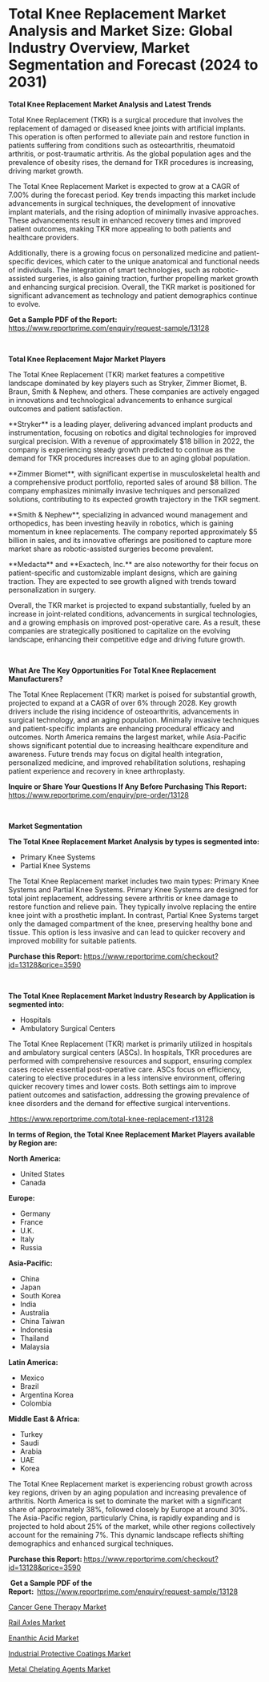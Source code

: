 <p><h1>Total Knee Replacement Market Analysis and Market Size: Global Industry Overview, Market Segmentation and Forecast (2024 to 2031)</h1></p><p><strong>Total Knee Replacement Market Analysis and Latest Trends</strong></p>
<p><p>Total Knee Replacement (TKR) is a surgical procedure that involves the replacement of damaged or diseased knee joints with artificial implants. This operation is often performed to alleviate pain and restore function in patients suffering from conditions such as osteoarthritis, rheumatoid arthritis, or post-traumatic arthritis. As the global population ages and the prevalence of obesity rises, the demand for TKR procedures is increasing, driving market growth.</p><p>The Total Knee Replacement Market is expected to grow at a CAGR of 7.00% during the forecast period. Key trends impacting this market include advancements in surgical techniques, the development of innovative implant materials, and the rising adoption of minimally invasive approaches. These advancements result in enhanced recovery times and improved patient outcomes, making TKR more appealing to both patients and healthcare providers.</p><p>Additionally, there is a growing focus on personalized medicine and patient-specific devices, which cater to the unique anatomical and functional needs of individuals. The integration of smart technologies, such as robotic-assisted surgeries, is also gaining traction, further propelling market growth and enhancing surgical precision. Overall, the TKR market is positioned for significant advancement as technology and patient demographics continue to evolve.</p></p>
<p><strong>Get a Sample PDF of the Report:&nbsp;</strong> <a href="https://www.reportprime.com/enquiry/request-sample/13128?utm_campaign=1510&utm_medium=2&utm_source=Github&utm_content=ia&utm_term=10102024&utm_id=total-knee-replacement">https://www.reportprime.com/enquiry/request-sample/13128</a></p>
<p>&nbsp;</p>
<p><strong>Total Knee Replacement Major Market Players</strong></p>
<p><p>The Total Knee Replacement (TKR) market features a competitive landscape dominated by key players such as Stryker, Zimmer Biomet, B. Braun, Smith & Nephew, and others. These companies are actively engaged in innovations and technological advancements to enhance surgical outcomes and patient satisfaction.</p><p>**Stryker** is a leading player, delivering advanced implant products and instrumentation, focusing on robotics and digital technologies for improved surgical precision. With a revenue of approximately $18 billion in 2022, the company is experiencing steady growth predicted to continue as the demand for TKR procedures increases due to an aging global population.</p><p>**Zimmer Biomet**, with significant expertise in musculoskeletal health and a comprehensive product portfolio, reported sales of around $8 billion. The company emphasizes minimally invasive techniques and personalized solutions, contributing to its expected growth trajectory in the TKR segment.</p><p>**Smith & Nephew**, specializing in advanced wound management and orthopedics, has been investing heavily in robotics, which is gaining momentum in knee replacements. The company reported approximately $5 billion in sales, and its innovative offerings are positioned to capture more market share as robotic-assisted surgeries become prevalent.</p><p>**Medacta** and **Exactech, Inc.** are also noteworthy for their focus on patient-specific and customizable implant designs, which are gaining traction. They are expected to see growth aligned with trends toward personalization in surgery.</p><p>Overall, the TKR market is projected to expand substantially, fueled by an increase in joint-related conditions, advancements in surgical technologies, and a growing emphasis on improved post-operative care. As a result, these companies are strategically positioned to capitalize on the evolving landscape, enhancing their competitive edge and driving future growth.</p></p>
<p>&nbsp;</p>
<p><strong>What Are The Key Opportunities For Total Knee Replacement Manufacturers?</strong></p>
<p><p>The Total Knee Replacement (TKR) market is poised for substantial growth, projected to expand at a CAGR of over 6% through 2028. Key growth drivers include the rising incidence of osteoarthritis, advancements in surgical technology, and an aging population. Minimally invasive techniques and patient-specific implants are enhancing procedural efficacy and outcomes. North America remains the largest market, while Asia-Pacific shows significant potential due to increasing healthcare expenditure and awareness. Future trends may focus on digital health integration, personalized medicine, and improved rehabilitation solutions, reshaping patient experience and recovery in knee arthroplasty.</p></p>
<p><strong>Inquire or Share Your Questions If Any Before Purchasing This Report:</strong> <a href="https://www.reportprime.com/enquiry/pre-order/13128?utm_campaign=1510&utm_medium=2&utm_source=Github&utm_content=ia&utm_term=10102024&utm_id=total-knee-replacement">https://www.reportprime.com/enquiry/pre-order/13128</a></p>
<p>&nbsp;</p>
<p><strong>Market Segmentation</strong></p>
<p><strong>The Total Knee Replacement Market Analysis by types is segmented into:</strong></p>
<p><ul><li>Primary Knee Systems</li><li>Partial Knee Systems</li></ul></p>
<p><p>The Total Knee Replacement market includes two main types: Primary Knee Systems and Partial Knee Systems. Primary Knee Systems are designed for total joint replacement, addressing severe arthritis or knee damage to restore function and relieve pain. They typically involve replacing the entire knee joint with a prosthetic implant. In contrast, Partial Knee Systems target only the damaged compartment of the knee, preserving healthy bone and tissue. This option is less invasive and can lead to quicker recovery and improved mobility for suitable patients.</p></p>
<p><strong>Purchase this Report:&nbsp;</strong><a href="https://www.reportprime.com/checkout?id=13128&price=3590&utm_campaign=1510&utm_medium=2&utm_source=Github&utm_content=ia&utm_term=10102024&utm_id=total-knee-replacement">https://www.reportprime.com/checkout?id=13128&price=3590</a></p>
<p>&nbsp;</p>
<p><strong>The Total Knee Replacement Market Industry Research by Application is segmented into:</strong></p>
<p><ul><li>Hospitals</li><li>Ambulatory Surgical Centers</li></ul></p>
<p><p>The Total Knee Replacement (TKR) market is primarily utilized in hospitals and ambulatory surgical centers (ASCs). In hospitals, TKR procedures are performed with comprehensive resources and support, ensuring complex cases receive essential post-operative care. ASCs focus on efficiency, catering to elective procedures in a less intensive environment, offering quicker recovery times and lower costs. Both settings aim to improve patient outcomes and satisfaction, addressing the growing prevalence of knee disorders and the demand for effective surgical interventions.</p></p>
<p><a href="https://www.reportprime.com/total-knee-replacement-r13128?utm_campaign=1510&utm_medium=2&utm_source=Github&utm_content=ia&utm_term=10102024&utm_id=total-knee-replacement">&nbsp;https://www.reportprime.com/total-knee-replacement-r13128</a></p>
<p><strong>In terms of Region, the Total Knee Replacement Market Players available by Region are:</strong></p>
<p>
    <p> <strong> North America: </strong>
        <ul>
            <li>United States</li>
            <li>Canada</li>
        </ul>
        </p> 
    <p> <strong> Europe: </strong>
        <ul>
            <li>Germany</li>
            <li>France</li>
            <li>U.K.</li>
            <li>Italy</li>
            <li>Russia</li>
        </ul>
        </p> 
    <p> <strong> Asia-Pacific: </strong>
        <ul>
            <li>China</li>
            <li>Japan</li>
            <li>South Korea</li>
            <li>India</li>
            <li>Australia</li>
            <li>China Taiwan</li>
            <li>Indonesia</li>
            <li>Thailand</li>
            <li>Malaysia</li>
        </ul>
        </p> 
    <p> <strong> Latin America: </strong>
        <ul>
            <li>Mexico</li>
            <li>Brazil</li>
            <li>Argentina Korea</li>
            <li>Colombia</li>
        </ul>
        </p> 
    <p> <strong> Middle East & Africa: </strong>
        <ul>
            <li>Turkey</li>
            <li>Saudi</li>
            <li>Arabia</li>
            <li>UAE</li>
            <li>Korea</li>
        </ul>
    </p>
    </p>
<p><p>The Total Knee Replacement market is experiencing robust growth across key regions, driven by an aging population and increasing prevalence of arthritis. North America is set to dominate the market with a significant share of approximately 38%, followed closely by Europe at around 30%. The Asia-Pacific region, particularly China, is rapidly expanding and is projected to hold about 25% of the market, while other regions collectively account for the remaining 7%. This dynamic landscape reflects shifting demographics and enhanced surgical techniques.</p></p>
<p><strong>Purchase this Report: </strong><a href="https://www.reportprime.com/checkout?id=13128&price=3590&utm_campaign=1510&utm_medium=2&utm_source=Github&utm_content=ia&utm_term=10102024&utm_id=total-knee-replacement">https://www.reportprime.com/checkout?id=13128&price=3590</a></p>
<p>&nbsp;<strong>Get a Sample PDF of the Report:&nbsp;&nbsp;</strong><a href="https://www.reportprime.com/enquiry/request-sample/13128?utm_campaign=1510&utm_medium=2&utm_source=Github&utm_content=ia&utm_term=10102024&utm_id=total-knee-replacement">https://www.reportprime.com/enquiry/request-sample/13128</a></p>
<p><strong></strong></p>
<p><p><a href="https://github.com/FassouRP/Market-Research-Report-List-6/blob/main/cancer-gene-therapy-market.md?utm_campaign=1510&utm_medium=2&utm_source=Github&utm_content=ia&utm_term=10102024&utm_id=total-knee-replacement">Cancer Gene Therapy Market</a></p><p><a href="https://www.linkedin.com/pulse/rail-axles-industry-resonance-11-amplification-across-b0cse?utm_campaign=1510&utm_medium=2&utm_source=Github&utm_content=ia&utm_term=10102024&utm_id=total-knee-replacement">Rail Axles Market</a></p><p><a href="https://www.linkedin.com/pulse/insights-enanthic-acid-market-size-which-expanding-kkjke?utm_campaign=1510&utm_medium=2&utm_source=Github&utm_content=ia&utm_term=10102024&utm_id=total-knee-replacement">Enanthic Acid Market</a></p><p><a href="https://www.linkedin.com/pulse/in-depth-industrial-protective-coatings-market-review-il1ke?utm_campaign=1510&utm_medium=2&utm_source=Github&utm_content=ia&utm_term=10102024&utm_id=total-knee-replacement">Industrial Protective Coatings Market</a></p><p><a href="https://www.linkedin.com/pulse/metal-chelating-agents-market-global-insights-regional-cnsje?utm_campaign=1510&utm_medium=2&utm_source=Github&utm_content=ia&utm_term=10102024&utm_id=total-knee-replacement">Metal Chelating Agents Market</a></p></p>